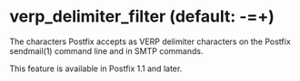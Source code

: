 # verp_delimiter_filter (default: -=+)

The characters Postfix accepts as VERP delimiter characters on the
Postfix sendmail(1) command line and in SMTP commands.




This feature is available in Postfix 1.1 and later.



